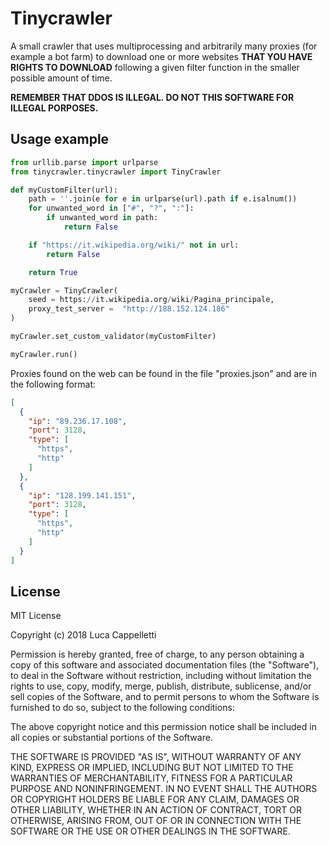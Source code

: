 # Tinycrawler

A small crawler that uses multiprocessing and arbitrarily many proxies (for example a bot farm) to download one or more websites **THAT YOU HAVE RIGHTS TO DOWNLOAD** following a given filter function in the smaller possible amount of time.

**REMEMBER THAT DDOS IS ILLEGAL. DO NOT THIS SOFTWARE FOR ILLEGAL PORPOSES.**

## Usage example

```python
from urllib.parse import urlparse
from tinycrawler.tinycrawler import TinyCrawler

def myCustomFilter(url):
    path = ''.join(e for e in urlparse(url).path if e.isalnum())
    for unwanted_word in ["#", "?", ":"]:
        if unwanted_word in path:
            return False

    if "https://it.wikipedia.org/wiki/" not in url:
        return False

    return True

myCrawler = TinyCrawler(
    seed = https://it.wikipedia.org/wiki/Pagina_principale,
    proxy_test_server =  "http://188.152.124.186"
)

myCrawler.set_custom_validator(myCustomFilter)

myCrawler.run()
```

Proxies found on the web can be found in the file "proxies.json" and are in the following format:

```json
[
  {
    "ip": "89.236.17.108",
    "port": 3128,
    "type": [
      "https",
      "http"
    ]
  },
  {
    "ip": "128.199.141.151",
    "port": 3128,
    "type": [
      "https",
      "http"
    ]
  }
]
```


## License

MIT License

Copyright (c) 2018 Luca Cappelletti

Permission is hereby granted, free of charge, to any person obtaining a copy
of this software and associated documentation files (the "Software"), to deal
in the Software without restriction, including without limitation the rights
to use, copy, modify, merge, publish, distribute, sublicense, and/or sell
copies of the Software, and to permit persons to whom the Software is
furnished to do so, subject to the following conditions:

The above copyright notice and this permission notice shall be included in all
copies or substantial portions of the Software.

THE SOFTWARE IS PROVIDED "AS IS", WITHOUT WARRANTY OF ANY KIND, EXPRESS OR
IMPLIED, INCLUDING BUT NOT LIMITED TO THE WARRANTIES OF MERCHANTABILITY,
FITNESS FOR A PARTICULAR PURPOSE AND NONINFRINGEMENT. IN NO EVENT SHALL THE
AUTHORS OR COPYRIGHT HOLDERS BE LIABLE FOR ANY CLAIM, DAMAGES OR OTHER
LIABILITY, WHETHER IN AN ACTION OF CONTRACT, TORT OR OTHERWISE, ARISING FROM,
OUT OF OR IN CONNECTION WITH THE SOFTWARE OR THE USE OR OTHER DEALINGS IN THE
SOFTWARE.
